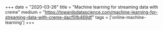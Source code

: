 +++
date = "2020-03-26"
title = "Machine learning for streaming data with creme"
medium = "https://towardsdatascience.com/machine-learning-for-streaming-data-with-creme-dacf5fb469df"
tags = ['online-machine-learning']
+++


